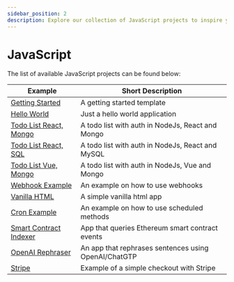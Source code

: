 ```yaml
---
sidebar_position: 2
description: Explore our collection of JavaScript projects to inspire your next coding adventure. From beginner to advanced, find detailed examples to enhance your skills
---
```


# JavaScript

<head>
  <title>JavaScript Projects | Genezio Documentation</title>
</head>
The list of available JavaScript projects can be found below:

| Example                                  | Short Description                                    |
| ---------------------------------------- | ---------------------------------------------------- |
| [Getting Started](getting-started)       | A getting started template                           |
| [Hello World](hello-world)               | Just a hello world application                       |
| [Todo List React, Mongo](todo-list)      | A todo list with auth in NodeJs, React and Mongo     |
| [Todo List React, SQL](todo-list-sql)    | A todo list with auth in NodeJs, React and MySQL     |
| [Todo List Vue, Mongo](todo-list-vue)    | A todo list with auth in NodeJs, Vue and Mongo       |
| [Webhook Example](webhook)               | An example on how to use webhooks                    |
| [Vanilla HTML](html-example)             | A simple vanilla html app                            |
| [Cron Example](cron)                     | An example on how to use scheduled methods           |
| [Smart Contract Indexer](blockchain-app) | App that queries Ethereum smart contract events      |
| [OpenAI Rephraser](chatgpt-project)      | An app that rephrases sentences using OpenAI/ChatGTP |
| [Stripe](stripe-integration)             | Example of a simple checkout with Stripe             |
